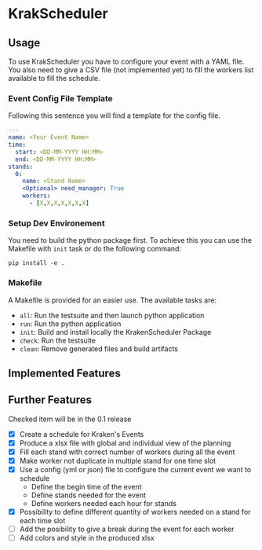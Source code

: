 # KrakScheduler

## Usage
To use KrakScheduler you have to configure your event with a YAML file.
You also need to give a CSV file (not implemented yet) to fill the workers list available to fill the schedule.

### Event Config File Template
Following this sentence you will find a template for the config file.
```yaml
---
name: <Your Event Name>
time:
  start: <DD-MM-YYYY HH:MM>
  end: <DD-MM-YYYY HH:MM>
stands:
  0:
    name: <Stand Name>
    <Optional> need_manager: True
    workers:
      - [X,X,X,X,X,X,X]
```


### Setup Dev Environement
You need to build the python package first.
To achieve this you can use the Makefile with `init` task or do the following command:
```
pip install -e .
```

### Makefile
A Makefile is provided for an easier use. The available tasks are:
- `all`: Run the testsuite and then launch python application
- `run`: Run the python application
- `init`: Build and install locally the KrakenScheduler Package
- `check`: Run the testsuite
- `clean`: Remove generated files and build artifacts

## Implemented Features

## Further Features
Checked item will be in the 0.1 release

- [X] Create a schedule for Kraken's Events
- [X] Produce a xlsx file with global and individual view of the planning
- [X] Fill each stand with correct number of workers during all the event
- [X] Make worker not duplicate in multiple stand for one time slot
- [X] Use a config (yml or json) file to configure the current event we want to schedule
  - Define the begin time of the event
  - Define stands needed for the event
  - Define workers needed each hour for stands
- [X] Possibility to define different quantity of workers needed on a stand for each time slot
- [ ] Add the posibility to give a break during the event for each worker
- [ ] Add colors and style in the produced xlsx

